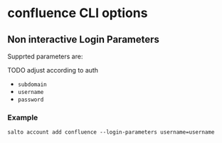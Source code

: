 # confluence CLI options

## Non interactive Login Parameters

Supprted parameters are:

TODO adjust according to auth

- `subdomain`
- `username`
- `password`

### Example

```
salto account add confluence --login-parameters username=username
```
